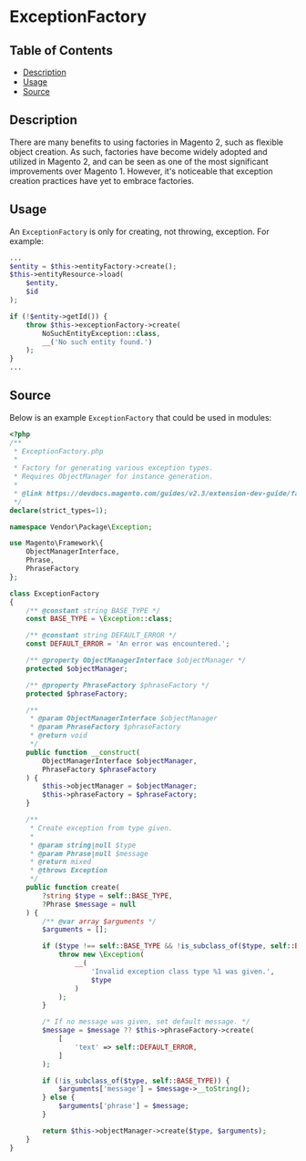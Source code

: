 # ExceptionFactory

## Table of Contents

- [Description](#description)
- [Usage](#usage)
- [Source](#source)

## Description

There are many benefits to using factories in Magento 2, such as flexible object
creation. As such, factories have become widely adopted and utilized in Magento 2,
and can be seen as one of the most significant improvements over Magento 1. However,
it's noticeable that exception creation practices have yet to embrace factories.

## Usage

An `ExceptionFactory` is only for creating, not throwing, exception. For example:

```php
...
$entity = $this->entityFactory->create();
$this->entityResource->load(
    $entity,
    $id
);

if (!$entity->getId()) {
    throw $this->exceptionFactory->create(
        NoSuchEntityException::class,
        __('No such entity found.')
    );
}
...
```

## Source

Below is an example `ExceptionFactory` that could be used in modules:

```php
<?php
/**
 * ExceptionFactory.php
 *
 * Factory for generating various exception types.
 * Requires ObjectManager for instance generation.
 *
 * @link https://devdocs.magento.com/guides/v2.3/extension-dev-guide/factories.html
 */
declare(strict_types=1);

namespace Vendor\Package\Exception;

use Magento\Framework\{
    ObjectManagerInterface,
    Phrase,
    PhraseFactory
};

class ExceptionFactory
{
    /** @constant string BASE_TYPE */
    const BASE_TYPE = \Exception::class;

    /** @constant string DEFAULT_ERROR */
    const DEFAULT_ERROR = 'An error was encountered.';

    /** @property ObjectManagerInterface $objectManager */
    protected $objectManager;

    /** @property PhraseFactory $phraseFactory */
    protected $phraseFactory;

    /**
     * @param ObjectManagerInterface $objectManager
     * @param PhraseFactory $phraseFactory
     * @return void
     */
    public function __construct(
        ObjectManagerInterface $objectManager,
        PhraseFactory $phraseFactory
    ) {
        $this->objectManager = $objectManager;
        $this->phraseFactory = $phraseFactory;
    }

    /**
     * Create exception from type given.
     *
     * @param string|null $type
     * @param Phrase|null $message
     * @return mixed
     * @throws Exception
     */
    public function create(
        ?string $type = self::BASE_TYPE,
        ?Phrase $message = null
    ) {
        /** @var array $arguments */
        $arguments = [];

        if ($type !== self::BASE_TYPE && !is_subclass_of($type, self::BASE_TYPE)) {
            throw new \Exception(
                __(
                    'Invalid exception class type %1 was given.',
                    $type
                )
            );
        }

        /* If no message was given, set default message. */
        $message = $message ?? $this->phraseFactory->create(
            [
                'text' => self::DEFAULT_ERROR,
            ]
        );

        if (!is_subclass_of($type, self::BASE_TYPE)) {
            $arguments['message'] = $message->__toString();
        } else {
            $arguments['phrase'] = $message;
        }

        return $this->objectManager->create($type, $arguments);
    }
}
```
